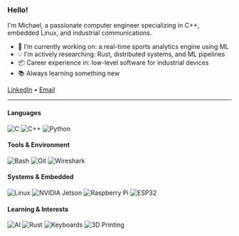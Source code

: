 <!--

## Hi there 👋


**stoneoxmike/stoneoxmike** is a ✨ _special_ ✨ repository because its `README.md` (this file) appears on your GitHub profile.

Here are some ideas to get you started:

- 🔭 I’m currently working on ...
- 🌱 I’m currently learning ...
- 👯 I’m looking to collaborate on ...
- 🤔 I’m looking for help with ...
- 💬 Ask me about ...
- 📫 How to reach me: ...
- 😄 Pronouns: ...
- ⚡ Fun fact: ...
-->

### Hello!

I'm Michael, a passionate computer engineer specializing in C++, embedded Linux, and industrial communications.

- 🔭   I’m currently working on: a real-time sports analytics engine using ML  
- 💡   I’m actively researching: Rust, distributed systems, and ML pipelines  
- 📦   Career experience in: low-level software for industrial devices  
- 📚   Always learning something new

[LinkedIn](https://linkedin.com/in/stoneoxmike) • [Email](mailto:stoneoxmike@gmail.com)

---
#### Languages
![C](https://img.shields.io/badge/C-00599C?style=flat&logo=c&logoColor=white)
![C++](https://img.shields.io/badge/C++-00599C?style=flat&logo=c%2b%2b&logoColor=white)
![Python](https://img.shields.io/badge/Python-3776AB?style=flat&logo=python&logoColor=white)
<!--![Java](https://img.shields.io/badge/Java-007396?style=flat&logo=java&logoColor=white)-->

#### Tools & Environment
<!--
![VS Code](https://img.shields.io/badge/VS_Code-007ACC?style=flat&labelColor=black)-->
![Bash](https://img.shields.io/badge/Bash-121011?style=flat&logo=gnubash&logoColor=white)
![Git](https://img.shields.io/badge/Git-F05032?style=flat&logo=git&logoColor=white)
![Wireshark](https://img.shields.io/badge/Wireshark-1679A7?style=flat&logo=wireshark&logoColor=white)

<!--![VS Code](https://img.shields.io/badge/VS%20Code-007ACC?style=flat&logo=visual-studio&logoColor=white)-->


#### Systems & Embedded
![Linux](https://img.shields.io/badge/Linux-FCC624?style=flat&logo=linux&logoColor=white)
![NVIDIA Jetson](https://img.shields.io/badge/NVIDIA_Jetson-76B900?style=flat&logo=nvidia&logoColor=white)
![Raspberry Pi](https://img.shields.io/badge/Raspberry_Pi-C51A4A?style=flat&logo=raspberry-pi&logoColor=white)
![ESP32](https://img.shields.io/badge/ESP32-E7352C?style=flat&logo=espressif&logoColor=white)

<!--
![MQTT](https://img.shields.io/badge/MQTT-005C84?style=flat&logo=eclipse-mosquitto&logoColor=white)
![Modbus](https://img.shields.io/badge/Modbus-000000?style=flat&logoColor=white)
-->

#### Learning & Interests
![AI](https://img.shields.io/badge/AI-000000?style=flat&logo=openai&logoColor=white)
![Rust](https://img.shields.io/badge/Rust-000000?style=flat&logo=rust&logoColor=white)
![Keyboards](https://img.shields.io/badge/Keyboards-FFBE00?style=flat&logo=monkeytype&logoColor=black)
![3D Printing](https://img.shields.io/badge/3D_Printing-ff6f00?style=flat&logo=printables&logoColor=white)

<!--
#### Publications
-->

<!--
---

![Michael's GitHub Stats](https://github-readme-stats.vercel.app/api?username=stoneoxmike&show_icons=true&hide=stars&theme=radical)

![GitHub Stats](https://github-readme-stats.vercel.app/api?username=stoneoxmike&show_icons=true&hide_title=true&hide_rank=true&hide_border=true&hide=stars,prs,issues,contribs&theme=radical)

![GitHub Stats](https://github-readme-stats.vercel.app/api?username=stoneoxmike&show_icons=true&hide_title=true&hide_border=true&theme=radical)
-->
